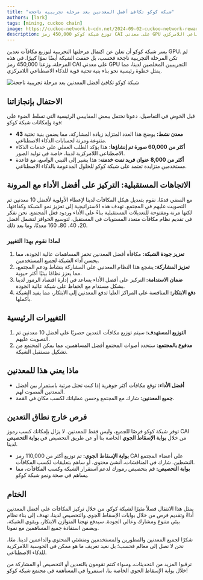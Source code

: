 ```yaml
---
title: "شبكة كوكو تكافئ أفضل المعدنين بعد مرحلة تجريبية ناجحة"
authors: [lark]
tags: [mining, cuckoo chain]
image: https://cuckoo-network.b-cdn.net/2024-09-02-cuckoo-network-rewards-top-gpu-miners-after-successful-pilot.webp
description: توزع شبكة كوكو 450,000 رمز CAI على معدني GPU التجريبيين وتقدم نظام مكافآت جديد يركز على أفضل المعدنين المصوت لهم. اكتشف كيف ستشكل هذه التغييرات مستقبل تعدين الذكاء الاصطناعي اللامركزي.
---
```


يسر شبكة كوكو أن تعلن عن اكتمال مرحلتها التجريبية لتوزيع مكافآت تعدين GPU. لم تكن المرحلة التجريبية ناجحة فحسب، بل حققت الشبكة أيضًا نموًا كبيرًا. في هذه المرحلة، وزعنا 450,000 رمز CAI على معدني GPU التجريبيين المخلصين لدينا، مما يمثل خطوة رئيسية نحو بناء بنية تحتية قوية للذكاء الاصطناعي اللامركزي.

![شبكة كوكو تكافئ أفضل المعدنين بعد مرحلة تجريبية ناجحة](https://cuckoo-network.b-cdn.net/2024-09-02-cuckoo-network-rewards-top-gpu-miners-after-successful-pilot.webp "شبكة كوكو تكافئ أفضل المعدنين بعد مرحلة تجريبية ناجحة")

## الاحتفال بإنجازاتنا

قبل الخوض في التفاصيل، دعونا نحتفل ببعض المقاييس الرئيسية التي تسلط الضوء على قوة وإمكانات شبكة كوكو:

- **43 معدن نشط:** يوضح هذا العدد المتزايد زيادة المشاركة، مما يضمن بنية تحتية متنوعة ومرنة لحسابات الذكاء الاصطناعي.
- **أكثر من 60,000 صورة تم إنشاؤها:** هذا يؤكد الطلب العملي على خدمات الذكاء الاصطناعي اللامركزية لدينا، خاصة في توليد الصور.
- **أكثر من 8,000 عنوان فريد تمت خدمته:** هذا يشير إلى التبني الواسع، مع قاعدة مستخدمين متزايدة تعتمد على شبكة كوكو للحلول المدعومة بالذكاء الاصطناعي.

## الاتجاهات المستقبلية: التركيز على أفضل الأداء مع المرونة

مع المضي قدمًا، نقوم بتعديل هيكل المكافآت لدينا لإعطاء الأولوية لأفضل 10 معدنين تم التصويت عليهم في المجتمع. تهدف هذه الاستراتيجية إلى تعزيز نمو الشبكة وكفاءتها، لكنها مرنة ومفتوحة للتعديلات المستقبلية بناءً على الأداء وردود فعل المجتمع. نحن نفكر في تقديم نظام مكافآت متعدد المستويات في المستقبل، لتوسيع الحوافز لتشمل أفضل 20، 40، 80، 160 معدنًا، وما بعد ذلك.

### لماذا نقوم بهذا التغيير

1. **تعزيز جودة الشبكة:** مكافأة أفضل المعدنين تحفز المساهمات عالية الجودة، مما يحسن أداء الشبكة لجميع المستخدمين.
2. **تعزيز المشاركة:** يشجع هذا النظام المعدنين على المشاركة بنشاط ودعم المجتمع، مما يعزز نظامًا بيئيًا أكثر حيوية.
3. **ضمان الاستدامة:** التركيز على أفضل الأداء يساعد في إدارة اقتصاد الرموز لدينا بشكل مستدام مع الحفاظ على شبكة عالية الجودة.
4. **دفع الابتكار:** المنافسة على المراكز العليا تدفع المعدنين إلى الابتكار، مما يفيد الشبكة بأكملها.

## التغييرات الرئيسية

1. **التوزيع المستهدف:** سيتم توزيع مكافآت التعدين حصريًا على أفضل 10 معدنين تم التصويت عليهم.
2. **مدفوع بالمجتمع:** ستحدد أصوات المجتمع أفضل المساهمين، مما يمكن المجتمع من تشكيل مستقبل الشبكة.

## ماذا يعني هذا للمعدنين

- **أفضل الأداء:** توقع مكافآت أكثر جوهرية إذا كنت تحتل مرتبة باستمرار بين أفضل المعدنين المصوت لهم.
- **جميع المعدنين:** شارك مع المجتمع وحسن عملياتك لكسب مكان في القمة.

## فرص خارج نطاق التعدين

توفر شبكة كوكو فرصًا للجميع، وليس فقط للمعدنين. لا يزال بإمكانك كسب رموز CAI من خلال **بوابة الإسقاط الجوي** الخاصة بنا أو عن طريق التحصيص في **بوابة التحصيص** لدينا.

- **بوابة الإسقاط الجوي:** تم توزيع أكثر من 110,000 رمز CAI على أعضاء المجتمع النشطين. شارك في المناقشات، أنشئ محتوى، أو ساهم بتعليقات لكسب المكافآت.
- **بوابة التحصيص:** قم بتحصيص رموزك لدعم استقرار الشبكة وكسب المكافآت، مما يساهم في صحة ونمو شبكة كوكو.

## الختام

يمثل هذا الانتقال فصلاً مثيرًا لشبكة كوكو. من خلال تركيز المكافآت على أفضل المعدنين أداءً وتقديم فرص من خلال بوابات الإسقاط الجوي والتحصيص لدينا، نهدف إلى بناء نظام بيئي متنوع ومشارك وعالي الجودة. سيدفع نهجنا المتوازن الابتكار، ويقوي الشبكة، ويضمن استفادة جميع المساهمين مع نمونا.

شكرًا لجميع المعدنين والمطورين والمستخدمين ومنشئي المحتوى والداعمين لدينا. معًا، نحن لا نصل إلى معالم فحسب؛ بل نعيد تعريف ما هو ممكن في الحوسبة اللامركزية للذكاء الاصطناعي.

ترقبوا المزيد من التحديثات، وسواء كنتم تقومون بالتعدين أو التحصيص أو المشاركة من خلال بوابة الإسقاط الجوي الخاصة بنا، استمروا في المساهمة في مجتمع شبكة كوكو!
